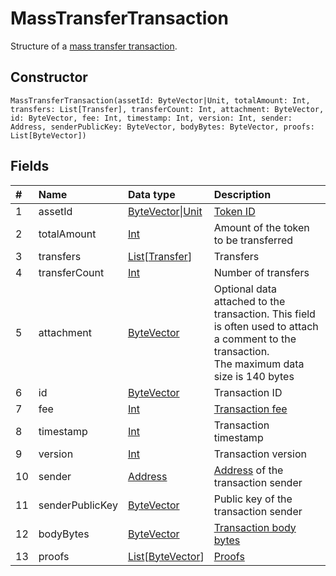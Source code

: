 # MassTransferTransaction

Structure of a [mass transfer transaction](/en/blockchain/transaction-type/mass-transfer-transaction).

## Constructor

``` ride
MassTransferTransaction(assetId: ByteVector|Unit, totalAmount: Int, transfers: List[Transfer], transferCount: Int, attachment: ByteVector, id: ByteVector, fee: Int, timestamp: Int, version: Int, sender: Address, senderPublicKey: ByteVector, bodyBytes: ByteVector, proofs: List[ByteVector])
```

## Fields

| # | Name | Data type | Description |
| :--- | :--- | :--- | :--- |
| 1 | assetId | [ByteVector](/en/ride/data-types/byte-vector)&#124;[Unit](/en/ride/data-types/unit) | [Token ID](/en/blockchain/token/token-id) |
| 2 | totalAmount | [Int](/en/ride/data-types/int) | Amount of the token to be transferred |
| 3 | transfers | [List](/en/ride/data-types/list)[[Transfer](/en/ride/structures/common-structures/transfer)] | Transfers |
| 4 | transferCount | [Int](/en/ride/data-types/int) | Number of transfers |
| 5 | attachment | [ByteVector](/en/ride/data-types/byte-vector) | Optional data attached to the transaction. This field is often used to attach a comment to the transaction.<br>The maximum data size is 140 bytes |
| 6 | id | [ByteVector](/en/ride/data-types/byte-vector) | Transaction ID |
| 7 | fee | [Int](/en/ride/data-types/int) | [Transaction fee](/en/blockchain/transaction/transaction-fee) |
| 8 | timestamp | [Int](/en/ride/data-types/int) | Transaction timestamp |
| 9 | version | [Int](/en/ride/data-types/int) | Transaction version |
| 10 | sender | [Address](/en/ride/structures/common-structures/address) | [Address](/en/blockchain/account/address) of the transaction sender |
| 11 | senderPublicKey | [ByteVector](/en/ride/data-types/byte-vector) | Public key of the transaction sender |
| 12 | bodyBytes | [ByteVector](/en/ride/data-types/byte-vector) | [Transaction body bytes](/en/blockchain/glossary#t) |
| 13 | proofs | [List](/en/ride/data-types/list)[[ByteVector](/en/ride/data-types/byte-vector)] | [Proofs](/en/blockchain/transaction/transaction-proof) |
